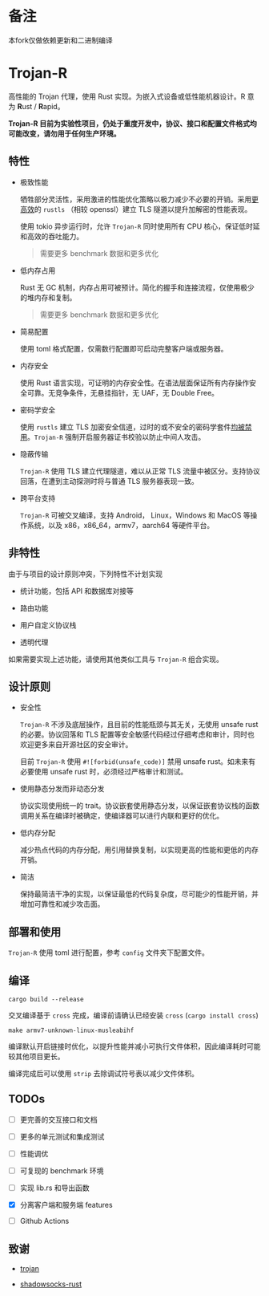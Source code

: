 # 备注
本fork仅做依赖更新和二进制编译

# Trojan-R

高性能的 Trojan 代理，使用 Rust 实现。为嵌入式设备或低性能机器设计。R 意为 **R**ust / **R**apid。

**Trojan-R 目前为实验性项目，仍处于重度开发中，协议、接口和配置文件格式均可能改变，请勿用于任何生产环境。**

## 特性

- 极致性能

    牺牲部分灵活性，采用激进的性能优化策略以极力减少不必要的开销。采用[更高效](https://jbp.io/2019/07/01/rustls-vs-openssl-performance.html)的 `rustls` （相较 openssl）建立 TLS 隧道以提升加解密的性能表现。

    使用 tokio 异步运行时，允许 `Trojan-R` 同时使用所有 CPU 核心，保证低时延和高效的吞吐能力。

    > 需要更多 benchmark 数据和更多优化

- 低内存占用

    Rust 无 GC 机制，内存占用可被预计。简化的握手和连接流程，仅使用极少的堆内存和复制。

    > 需要更多 benchmark 数据和更多优化

- 简易配置

    使用 toml 格式配置，仅需数行配置即可启动完整客户端或服务器。

- 内存安全

    使用 Rust 语言实现，可证明的内存安全性。在语法层面保证所有内存操作安全可靠。无竞争条件，无悬挂指针，无 UAF，无 Double Free。

- 密码学安全

    使用 `rustls` 建立 TLS 加密安全信道，过时的或不安全的密码学套件[均被禁用](https://docs.rs/rustls/0.18.1/rustls/#non-features)。`Trojan-R` 强制开启服务器证书校验以防止中间人攻击。

- 隐蔽传输

    `Trojan-R` 使用 TLS 建立代理隧道，难以从正常 TLS 流量中被区分。支持协议回落，在遭到主动探测时将与普通 TLS 服务器表现一致。

- 跨平台支持

    `Trojan-R` 可被交叉编译，支持 Android， Linux，Windows 和 MacOS 等操作系统，以及 x86，x86_64，armv7，aarch64 等硬件平台。

## 非特性

由于与项目的设计原则冲突，下列特性不计划实现

- 统计功能，包括 API 和数据库对接等

- 路由功能

- 用户自定义协议栈

- 透明代理

如果需要实现上述功能，请使用其他类似工具与 `Trojan-R` 组合实现。

## 设计原则

- 安全性

    `Trojan-R` 不涉及底层操作，且目前的性能瓶颈与其无关，无使用 unsafe rust 的必要。协议回落和 TLS 配置等安全敏感代码经过仔细考虑和审计，同时也欢迎更多来自开源社区的安全审计。

    目前 `Trojan-R` 使用 `#![forbid(unsafe_code)]` 禁用 unsafe rust。如未来有必要使用 unsafe rust 时，必须经过严格审计和测试。

- 使用静态分发而非动态分发

    协议实现使用统一的 trait。协议嵌套使用静态分发，以保证嵌套协议栈的函数调用关系在编译时被确定，使编译器可以进行内联和更好的优化。

- 低内存分配

    减少热点代码的内存分配，用引用替换复制，以实现更高的性能和更低的内存开销。

- 简洁

    保持最简洁干净的实现，以保证最低的代码复杂度，尽可能少的性能开销，并增加可靠性和减少攻击面。

## 部署和使用

`Trojan-R` 使用 toml 进行配置，参考 `config` 文件夹下配置文件。

## 编译

```shell
cargo build --release
```

交叉编译基于 `cross` 完成，编译前请确认已经安装 `cross` (`cargo install cross`)

```shell
make armv7-unknown-linux-musleabihf
```

编译默认开启链接时优化，以提升性能并减小可执行文件体积，因此编译耗时可能较其他项目更长。

编译完成后可以使用 `strip` 去除调试符号表以减少文件体积。

## TODOs

- [ ] 更完善的交互接口和文档

- [ ] 更多的单元测试和集成测试

- [ ] 性能调优

- [ ] 可复现的 benchmark 环境

- [ ] 实现 lib.rs 和导出函数

- [x] 分离客户端和服务端 features

- [ ] Github Actions

## 致谢

- [trojan](https://github.com/trojan-gfw/trojan)

- [shadowsocks-rust](https://github.com/shadowsocks/shadowsocks-rust)
